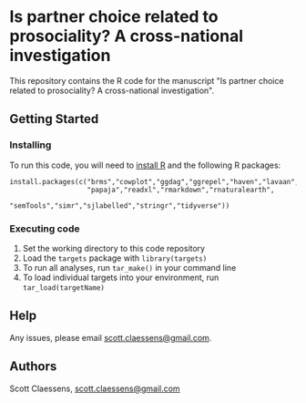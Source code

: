 # Is partner choice related to prosociality? A cross-national investigation

This repository contains the R code for the manuscript "Is partner choice related to prosociality? A cross-national investigation".

## Getting Started

### Installing

To run this code, you will need to [install R](https://www.r-project.org/) and the following R packages:

```
install.packages(c("brms","cowplot","ggdag","ggrepel","haven","lavaan",
                   "papaja","readxl","rmarkdown","rnaturalearth",
                   "semTools","simr","sjlabelled","stringr","tidyverse"))
```

### Executing code

1. Set the working directory to this code repository
2. Load the `targets` package with `library(targets)`
3. To run all analyses, run `tar_make()` in your command line
4. To load individual targets into your environment, run `tar_load(targetName)`

## Help

Any issues, please email scott.claessens@gmail.com.

## Authors

Scott Claessens, scott.claessens@gmail.com
